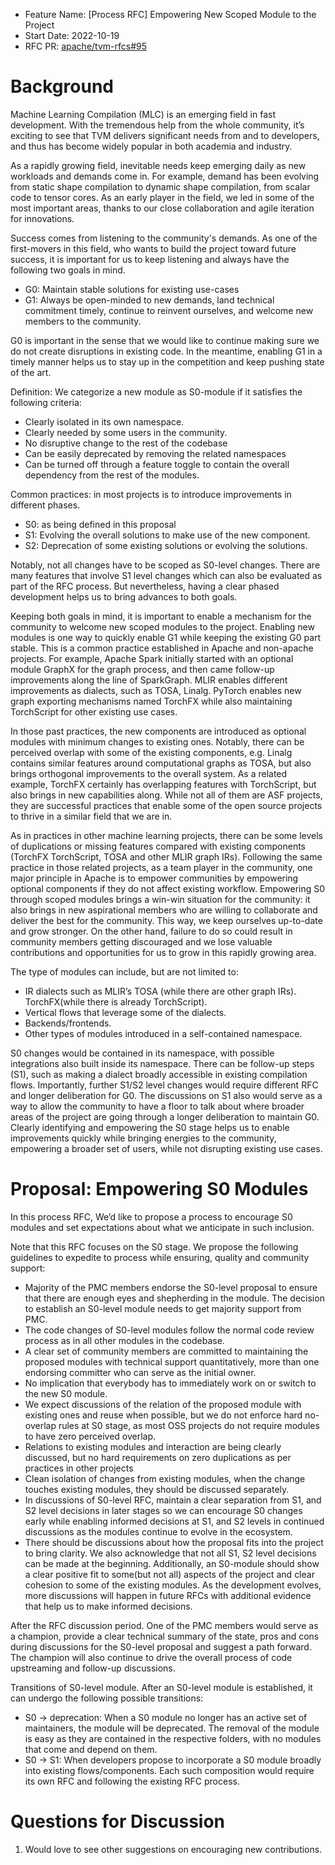 - Feature Name: [Process RFC] Empowering New Scoped Module to the Project
- Start Date: 2022-10-19
- RFC PR: [apache/tvm-rfcs#95](https://github.com/apache/tvm-rfcs/pull/95)

# Background

Machine Learning Compilation (MLC) is an emerging field in fast development. With the tremendous help from the whole community, it’s exciting to see that TVM delivers significant needs from and to developers, and thus has become widely popular in both academia and industry.

As a rapidly growing field, inevitable needs keep emerging daily as new workloads and demands come in. For example, demand has been evolving from static shape compilation to dynamic shape compilation, from scalar code to tensor cores. As an early player in the field, we led in some of the most important areas, thanks to our close collaboration and agile iteration for innovations.

Success comes from listening to the community's demands. As one of the first-movers in this field, who wants to build the project toward future success, it is important for us to keep listening and always have the following two goals in mind.

- G0: Maintain stable solutions for existing use-cases
- G1: Always be open-minded to new demands, land technical commitment timely, continue to reinvent ourselves, and welcome new members to the community.

G0 is important in the sense that we would like to continue making sure we do not create disruptions in existing code. In the meantime, enabling G1 in a timely manner helps us to stay up in the competition and keep pushing state of the art.

Definition: We categorize a new module as S0-module if it satisfies the following criteria:

- Clearly isolated in its own namespace.
- Clearly needed by some users in the community.
- No disruptive change to the rest of the codebase
- Can be easily deprecated by removing the related namespaces
- Can be turned off through a feature toggle to contain the overall dependency from the rest of the modules.

Common practices: in most projects is to introduce improvements in different phases.

- S0: as being defined in this proposal
- S1: Evolving the overall solutions to make use of the new component.
- S2: Deprecation of some existing solutions or evolving the solutions.

Notably, not all changes have to be scoped as S0-level changes. There are many features that involve S1 level changes which can also be evaluated as part of the RFC process. But nevertheless, having a clear phased development helps us to bring advances to both goals.

Keeping both goals in mind, it is important to enable a mechanism for the community to welcome new scoped modules to the project. Enabling new modules is one way to quickly enable G1 while keeping the existing G0 part stable. This is a common practice established in Apache and non-apache projects. For example, Apache Spark initially started with an optional module GraphX for the graph process, and then came follow-up improvements along the line of SparkGraph. MLIR enables different improvements as dialects, such as TOSA, Linalg. PyTorch enables new graph exporting mechanisms named TorchFX while also maintaining TorchScript for other existing use cases.

In those past practices, the new components are introduced as optional modules with minimum changes to existing ones. Notably, there can be perceived overlap with some of the existing components, e.g. Linalg contains similar features around computational graphs as TOSA, but also brings orthogonal improvements to the overall system. As a related example, TorchFX certainly has overlapping features with TorchScript, but also brings in new capabilities along. While not all of them are ASF projects, they are successful practices that enable some of the open source projects to thrive in a similar field that we are in.

As in practices in other machine learning projects, there can be some levels of duplications or missing features compared with existing components (TorchFX TorchScript, TOSA and other MLIR graph IRs). Following the same practice in those related projects, as a team player in the community, one major principle in Apache is to empower communities by empowering optional components if they do not affect existing workflow. Empowering S0 through scoped modules brings a win-win situation for the community: it also brings in new aspirational members who are willing to collaborate and deliver the best for the community. This way, we keep ourselves up-to-date and grow stronger. On the other hand, failure to do so could result in community members getting discouraged and we lose valuable contributions and opportunities for us to grow in this rapidly growing area.

The type of modules can include, but are not limited to:

- IR dialects such as MLIR’s TOSA (while there are other graph IRs). TorchFX(while there is already TorchScript).
- Vertical flows that leverage some of the dialects.
- Backends/frontends.
- Other types of modules introduced in a self-contained namespace.

S0 changes would be contained in its namespace, with possible integrations also built inside its namespace. There can be follow-up steps (S1), such as making a dialect broadly accessible in existing compilation flows. Importantly, further S1/S2 level changes would require different RFC and longer deliberation for G0. The discussions on S1 also would serve as a way to allow the community to have a floor to talk about where broader areas of the project are going through a longer deliberation to maintain G0. Clearly identifying and empowering the S0 stage helps us to enable improvements quickly while bringing energies to the community, empowering a broader set of users, while not disrupting existing use cases.

# Proposal: Empowering S0 Modules

In this process RFC, We’d like to propose a process to encourage S0 modules and set expectations about what we anticipate in such inclusion.

Note that this RFC focuses on the S0 stage. We propose the following guidelines to expedite to process while ensuring, quality and community support:

- Majority of the PMC members endorse the S0-level proposal to ensure that there are enough eyes and shepherding in the module. The decision to establish an S0-level module needs to get majority support from PMC.
- The code changes of S0-level modules follow the normal code review process as in all other modules in the codebase.
- A clear set of community members are committed to maintaining the proposed modules with technical support quantitatively, more than one endorsing committer who can serve as the initial owner.
- No implication that everybody has to immediately work on or switch to the new S0 module.
- We expect discussions of the relation of the proposed module with existing ones and reuse when possible, but we do not enforce hard no-overlap rules at S0 stage, as most OSS projects do not require modules to have zero perceived overlap.
- Relations to existing modules and interaction are being clearly discussed, but no hard requirements on zero duplications as per practices in other projects
- Clean isolation of changes from existing modules, when the change touches existing modules, they should be discussed separately.
- In discussions of S0-level RFC, maintain a clear separation from S1, and S2 level decisions in later stages so we can encourage S0 changes early while enabling informed decisions at S1, and S2 levels in continued discussions as the modules continue to evolve in the ecosystem.
- There should be discussions about how the proposal fits into the project to bring clarity. We also acknowledge that not all S1, S2 level decisions can be made at the beginning. Additionally, an S0-module should show a clear positive fit to some(but not all) aspects of the project and clear cohesion to some of the existing modules. As the development evolves, more discussions will happen in future RFCs with additional evidence that help us to make informed decisions.

After the RFC discussion period. One of the PMC members would serve as a champion, provide a clear technical summary of the state, pros and cons during discussions for the S0-level proposal and suggest a path forward. The champion will also continue to drive the overall process of code upstreaming and follow-up discussions.

Transitions of S0-level module. After an S0-level module is established, it can undergo the following possible transitions:

- S0 -> deprecation: When a S0 module no longer has an active set of maintainers, the module will be deprecated. The removal of the module is easy as they are contained in the respective folders, with no modules that come and depend on them.
- S0 -> S1: When developers propose to incorporate a S0 module broadly into existing flows/components. Each such composition would require its own RFC and following the existing RFC process.

# Questions for Discussion

1. Would love to see other suggestions on encouraging new contributions.

